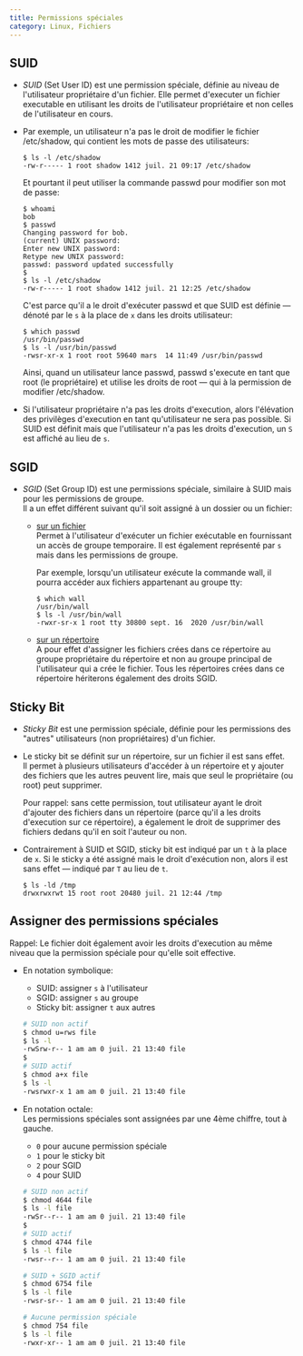 ```yaml
---
title: Permissions spéciales
category: Linux, Fichiers
---
```


## SUID

* *SUID* (Set User ID) est une permission spéciale, définie au niveau de l'utilisateur propriétaire d'un fichier. Elle permet d'executer un fichier executable en utilisant les droits de l'utilisateur propriétaire et non celles de l'utilisateur en cours.

* Par exemple, un utilisateur n'a pas le droit de modifier le fichier /etc/shadow, qui contient les mots de passe des utilisateurs:

  ```
  $ ls -l /etc/shadow
  -rw-r----- 1 root shadow 1412 juil. 21 09:17 /etc/shadow
  ```

  Et pourtant il peut utiliser la commande passwd pour modifier son mot de passe:

  ```
  $ whoami
  bob
  $ passwd
  Changing password for bob.
  (current) UNIX password: 
  Enter new UNIX password: 
  Retype new UNIX password: 
  passwd: password updated successfully
  $
  $ ls -l /etc/shadow
  -rw-r----- 1 root shadow 1412 juil. 21 12:25 /etc/shadow
  ```

  C'est parce qu'il a le droit d'exécuter passwd et que SUID est définie — dénoté par le `s` à la place de `x` dans les droits utilisateur:

  ```
  $ which passwd
  /usr/bin/passwd
  $ ls -l /usr/bin/passwd
  -rwsr-xr-x 1 root root 59640 mars  14 11:49 /usr/bin/passwd
  ```

  Ainsi, quand un utilisateur lance passwd, passwd s'execute en tant que root (le propriétaire) et utilise les droits de root — qui à la permission de modifier /etc/shadow.

* Si l'utilisateur propriétaire n'a pas les droits d'execution, alors l'élévation des privilèges d'execution en tant qu'utilisateur ne sera pas possible. Si SUID est définit mais que l'utilisateur n'a pas les droits d'execution, un `S` est affiché au lieu de `s`.

## SGID

* *SGID* (Set Group ID) est une permissions spéciale, similaire à SUID mais pour les permissions de groupe.  
  Il a un effet différent suivant qu'il soit assigné à un dossier ou un fichier:

  * <ins>sur un fichier</ins>  
    Permet à l'utilisateur d'exécuter un fichier exécutable en fournissant un accès de groupe temporaire. Il est également représenté par `s` mais dans les permissions de groupe.

    Par exemple, lorsqu'un utilisateur exécute la commande wall, il pourra accéder aux fichiers appartenant au groupe tty:

    ```
    $ which wall
    /usr/bin/wall
    $ ls -l /usr/bin/wall
    -rwxr-sr-x 1 root tty 30800 sept. 16  2020 /usr/bin/wall
    ```

  * <ins>sur un répertoire</ins>  
    A pour effet d'assigner les fichiers crées dans ce répertoire au groupe propriétaire du répertoire et non au groupe principal de l'utilisateur qui a crée le fichier. Tous les répertoires crées dans ce répertoire hériterons également des droits SGID.

## Sticky Bit

* *Sticky Bit* est une permission spéciale, définie pour les permissions des "autres" utilisateurs (non propriétaires) d'un fichier. 

* Le sticky bit se définit sur un répertoire, sur un fichier il est sans effet.  
  Il permet à plusieurs utilisateurs d'accéder à un répertoire et y ajouter des fichiers que les autres peuvent lire, mais que seul le propriétaire (ou root) peut supprimer.

  Pour rappel: sans cette permission, tout utilisateur ayant le droit d'ajouter des fichiers dans un répertoire (parce qu'il a les droits d'execution sur ce répertoire), a également le droit de supprimer des fichiers dedans qu'il en soit l'auteur ou non.

* Contrairement à SUID et SGID, sticky bit est indiqué par un `t` à la place de `x`. Si le sticky a été assigné mais le droit d'exécution non, alors il est sans effet — indiqué par `T` au lieu de `t`.

  ```
  $ ls -ld /tmp
  drwxrwxrwt 15 root root 20480 juil. 21 12:44 /tmp
  ```

## Assigner des permissions spéciales

Rappel: Le fichier doit également avoir les droits d'execution au même niveau que la permission spéciale pour qu'elle soit effective.

* En notation symbolique:

  - SUID: assigner `s` à l'utilisateur
  - SGID: assigner `s` au groupe
  - Sticky bit: assigner `t` aux autres

  ``` bash
  # SUID non actif
  $ chmod u=rws file
  $ ls -l
  -rwSrw-r-- 1 am am 0 juil. 21 13:40 file
  $
  # SUID actif
  $ chmod a+x file
  $ ls -l
  -rwsrwxr-x 1 am am 0 juil. 21 13:40 file
  ```

* En notation octale:  
  Les permissions spéciales sont assignées par une 4ème chiffre, tout à gauche.

  - `0` pour aucune permission spéciale
  - `1` pour le sticky bit
  - `2` pour SGID
  - `4` pour SUID

  ``` bash
  # SUID non actif
  $ chmod 4644 file
  $ ls -l file
  -rwSr--r-- 1 am am 0 juil. 21 13:40 file
  $
  # SUID actif
  $ chmod 4744 file
  $ ls -l file
  -rwsr--r-- 1 am am 0 juil. 21 13:40 file
  ```

  ``` bash
  # SUID + SGID actif
  $ chmod 6754 file
  $ ls -l file
  -rwsr-sr-- 1 am am 0 juil. 21 13:40 file
  ```

  ``` bash
  # Aucune permission spéciale
  $ chmod 754 file
  $ ls -l file
  -rwxr-xr-- 1 am am 0 juil. 21 13:40 file
  ```

